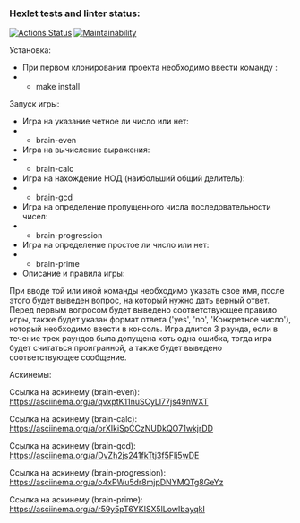 ### Hexlet tests and linter status:
[![Actions Status](https://github.com/gign5i/frontend-project-44/actions/workflows/hexlet-check.yml/badge.svg)](https://github.com/gign5i/frontend-project-44/actions)
[![Maintainability](https://api.codeclimate.com/v1/badges/07287f2cff71e8e0ecf0/maintainability)](https://codeclimate.com/github/gign5i/frontend-project-44/maintainability)

Установка:
- При первом клонировании проекта необходимо ввести команду :
- - make install

Запуск игры:
- Игра на указание четное ли число или нет:
- - brain-even
- Игра на вычисление выражения:
- - brain-calc
- Игра на нахождение НОД (наибольший общий делитель):
- - brain-gcd
- Игра на определение пропущенного числа последовательности чисел:
- - brain-progression
- Игра на определение простое ли число или нет:
- - brain-prime
- Описание и правила игры:
 
При вводе той или иной команды необходимо указать свое имя, после этого будет выведен вопрос, на который нужно дать верный ответ.
Перед первым вопросом будет выведено соответствующее правило игры, также будет указан формат ответа ('yes', 'no', 'Конкретное число'), который необходимо ввести в консоль.
Игра длится 3 раунда, если в течение трех раундов была допущена хоть одна ошибка, тогда игра будет считаться проигранной, а также будет выведено соответствующее сообщение.

Аскинемы:

Ссылка на аскинему (brain-even): https://asciinema.org/a/qvxptK11nuSCyLl77js49nWXT

Ссылка на аскинему (brain-calc): https://asciinema.org/a/orXIkiSpCCzNUDkQO71wkjrDD

Ссылка на аскинему (brain-gcd):  https://asciinema.org/a/DvZh2js241fkTtj3f5FIj5wDE

Ссылка на аскинему (brain-progression): https://asciinema.org/a/o4xPWu5dr8mjpDNYMQTg8GeYz

Ссылка на аскинему (brain-prime): https://asciinema.org/a/r59y5pT6YKISX5lLowIbayqkI